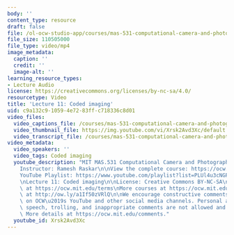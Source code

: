 ```yaml
---
body: ''
content_type: resource
draft: false
file: /ol-ocw-studio-app/courses/mas-531-computational-camera-and-photography-fall-2009/mitmas_531f09_lec11_1_360p_16_9.mp4
file_size: 110505000
file_type: video/mp4
image_metadata:
  caption: ''
  credit: ''
  image-alt: ''
learning_resource_types:
- Lecture Audio
license: https://creativecommons.org/licenses/by-nc-sa/4.0/
resourcetype: Video
title: 'Lecture 11: Coded imaging'
uid: c9a132c9-1059-4e72-83ff-c718336c8d01
video_files:
  video_captions_file: /courses/mas-531-computational-camera-and-photography-fall-2009/1FuDE0IFYJChr2VlOQ9PyRVDJJKaZgZ1__transcript.webvtt
  video_thumbnail_file: https://img.youtube.com/vi/Xrsk2Avd3Xc/default.jpg
  video_transcript_file: /courses/mas-531-computational-camera-and-photography-fall-2009/1FuDE0IFYJChr2VlOQ9PyRVDJJKaZgZ1__transcript.pdf
video_metadata:
  video_speakers: ''
  video_tags: Coded imaging
  youtube_description: "MIT MAS.531 Computational Camera and Photography, Fall 2009\n\
    Instructor: Ramesh Raskar\n\nView the complete course: https://ocw.mit.edu/courses/mas-531-computational-camera-and-photography-fall-2009/\n\
    YouTube Playlist: https://www.youtube.com/playlist?list=PLUl4u3cNGP61pwA6paIRZ30q1sjLE8b6c\n\
    \nLecture 11: Coded imaging\n\nLicense: Creative Commons BY-NC-SA\nMore information\
    \ at https://ocw.mit.edu/terms\nMore courses at https://ocw.mit.edu\nSupport OCW\
    \ at http://ow.ly/a1If50zVRlQ\n\nWe encourage constructive comments and discussion\
    \ on OCW\u2019s YouTube and other social media channels. Personal attacks, hate\
    \ speech, trolling, and inappropriate comments are not allowed and may be removed.\
    \ More details at https://ocw.mit.edu/comments."
  youtube_id: Xrsk2Avd3Xc
---
```

